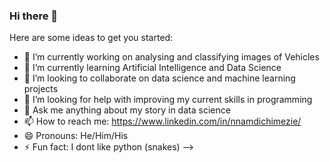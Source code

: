 ### Hi there 👋
Here are some ideas to get you started:

- 🔭 I’m currently working on analysing and classifying images of Vehicles
- 🌱 I’m currently learning Artificial Intelligence and Data Science
- 👯 I’m looking to collaborate on data science and machine learning projects
- 🤔 I’m looking for help with improving my current skills in programming
- 💬 Ask me anything about my story in data science
- 📫 How to reach me: https://www.linkedin.com/in/nnamdichimezie/
- 😄 Pronouns: He/Him/His
- ⚡ Fun fact: I dont like python (snakes) 
-->
